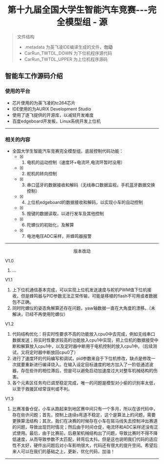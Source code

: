 # <center>第十九届全国大学生智能汽车竞赛---完全模型组 - 源
> 文件结构
>- .metadata 为英飞凌IDE编译生成的文件，**勿动**
>- CarRun_TWTDL_DOWN 为下位机程序源代码
>- CarRun_TWTDL_UPPER 为上位机程序源码

## 智能车工作源码介绍
### 使用的平台
- 芯片使用的为英飞凌的tc264芯片
- IDE使用的为AURIX Development Studio
- 使用了逐飞提供的开源库，以减轻开发难度
- 百度edgeboard开发板，Linux系统开发上位机
---
### 相关的内容
- 全国大学生智能汽车竞赛完全模型组，底层控制代码功能：
    - [x] 1. 电机的运动控制（速度环+电流环,电流环暂时没用）
    - [x] 2. 舵机的转向控制
    - [x] 3. 串口蓝牙的数据接收和解码（无线串口数据监视，手机蓝牙数据交换控制）
    - [x] 4. 上位机edgeboard的数据接收和解码，以实现小车的自动控制
    - [x] 5. 按键的数据读取，以进行发车及其他控制
    - [x] 6. 陀螺仪的初始化，及解算
    - [x] 7. 电池电压ADC采样，并蜂鸣器报警
---

<center> 
版本改动
</center>

V1.0
1. ...

V1.1    
1. 上下位机通信基本完成，可以实现上位机发送速度与舵机PWM值下位机接收，但是蜂鸣器与PID参数无法正常传输，可能是移植的flash不可用或者数据包不正确。 
2. 同时陀螺仪的姿态角解算还存在问题，yaw轴数据一直在大角度的漂移。（未解决，已经不再使用陀螺仪）

V1.2    
1. 代码结构优化：将实时性要求不高的功能放入cpu0中去完成，例如无线串口数据发送；将实时性要求较高的功能放入cpu1中实现，把上位机的数据接受中断和解算放入cpu1中，以及定时器中断用于电机控制的放入cpu1中。（后续测试，又将定时器中断放回cpu0了） 
2. 进行了速度环的代码编写和调试，pid参数来自于下位机修改，缺点是修改一次就要重新进行编译烧入。在输入设定目标速度的地方加入了一阶低通滤波器，存在些许的相位滞后，但是可以避免启动加速度过大对整车机械结构的伤害。
3. 各个元素区任务均已调至稳定完成，唯一的问题是模型对小偷的识别率太低，以至于救援区经常误判或不判。

V1.3    
1. 比赛准备仓促，小车从跑起来到地区赛中间只有一个多月，所以在该代码中，存在些许问题；首先，控制上连续s弯道不稳定，这个是算法上的问题，需要更换算法结构；其次，我们在决赛的时候存在小车在斑马线失去控制冲出赛道的问题，导致出现罚时情况；然后由于时间仓促，电流环和ADC采样还没有正式使用。最后，由于比赛前，后悬架机械结构出了问题，导致比赛时不得不降低速度，从而导致参数不太匹配，转弯后太抖。但是这也说明我们代码的适应性不太好，硬件出问题后对小车影响很大，代码还有很大的提升空间。希望后来人可以在我们的基础之上，更新，优化代码，加油！

---
